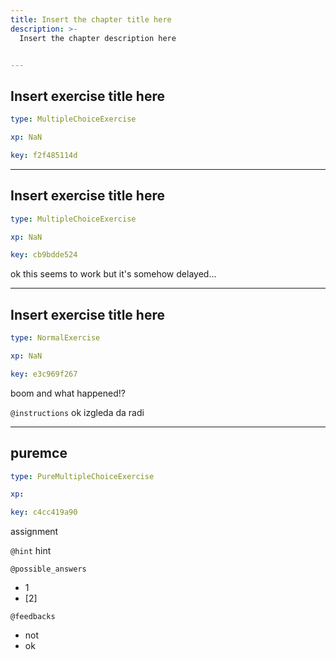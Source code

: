 ```yaml
---
title: Insert the chapter title here
description: >-
  Insert the chapter description here


---
```

## Insert exercise title here

```yaml
type: MultipleChoiceExercise

xp: NaN

key: f2f485114d
```














---
## Insert exercise title here

```yaml
type: MultipleChoiceExercise

xp: NaN

key: cb9bdde524
```

ok this seems to work but it's somehow delayed...












---
## Insert exercise title here

```yaml
type: NormalExercise

xp: NaN

key: e3c969f267
```

boom and what happened!?

`@instructions`
ok izgleda da radi











---
## puremce

```yaml
type: PureMultipleChoiceExercise

xp: 

key: c4cc419a90
```

assignment


`@hint`
hint





`@possible_answers`
- 1
- [2]

`@feedbacks`
- not
- ok



